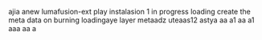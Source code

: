 ajia anew lumafusion-ext
play
instalasion 1
in progress
loading
create the meta
data on burning
loadingaye
layer
metaadz
uteaas12
astya
aa
a1
aa
a1
aaa
aa
a
